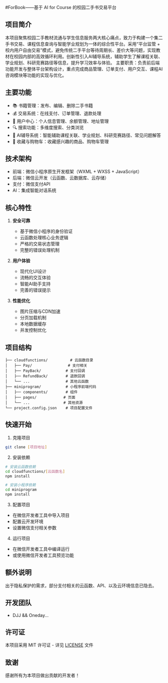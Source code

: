 #ForBook——基于 AI for Course 的校园二手书交易平台
## 项目简介
本项目聚焦校园二手教材流通与学生信息服务两大核心痛点，致力于构建一个集二手书交易、课程信息查询与智能学业规划为一体的综合性平台。采用“平台监管 + 校内用户自由交易”模式，避免传统二手平台等待周期长、差价大等问题，实现教材在校园内部的高效循环利用。创新性引入AI辅导系统，辅助学生了解课程关联、学业规划、科研竞赛路径等信息，提升学习效率与体验。
主要职责：负责前后端功能开发与整体平台架构设计，重点完成商品管理、订单支付、用户交互、课程AI咨询模块等功能的实现与优化。

## 主要功能
- 📚 书籍管理：发布、编辑、删除二手书籍
- 💰 交易系统：在线支付、订单管理、退款处理
- 👤 用户中心：个人信息管理、余额管理、地址管理
- 🔍 搜索功能：多维度搜索、分类浏览
- 💬 AI辅导系统：智能辅助课程关联、学业规划、科研竞赛路径、常见问题解答
- 🛒 收藏与购物车：收藏感兴趣的商品、购物车管理

## 技术架构
- 前端：微信小程序原生开发框架（WXML + WXSS + JavaScript）
- 后端：微信云开发（云函数、云数据库、云存储）
- 支付：微信支付API
- AI：集成智能对话系统

## 核心特性
1. **安全可靠**
   - 基于微信小程序的身份验证
   - 云函数处理核心业务逻辑
   - 严格的交易状态管理
   - 完整的错误处理机制

2. **用户体验**
   - 现代化UI设计
   - 流畅的交互体验
   - 智能AI助手支持
   - 完善的错误提示

3. **性能优化**
   - 图片压缩与CDN加速
   - 分页加载机制
   - 本地数据缓存
   - 并发控制优化

## 项目结构
```
├── cloudfunctions/          # 云函数目录
│   ├── Pay/                # 支付相关
│   ├── PayBack/           # 支付回调
│   ├── RefundBack/        # 退款回调
│   └── ...                # 其他云函数
├── miniprogram/           # 小程序前端代码
│   ├── components/        # 组件
│   ├── pages/            # 页面
│   └── ...               # 其他资源
└── project.config.json    # 项目配置文件
```

## 快速开始
1. 克隆项目
```bash
git clone [项目地址]
```

2. 安装依赖
```bash
# 安装云函数依赖
cd cloudfunctions/[云函数名]
npm install

# 安装小程序依赖
cd miniprogram
npm install
```

3. 配置项目
- 在微信开发者工具中导入项目
- 配置云开发环境
- 设置微信支付相关参数

4. 运行项目
- 在微信开发者工具中编译运行
- 或使用微信开发者工具预览功能


## 额外说明
出于隐私保护的需求，部分支付相关的云函数、API、以及云环境信息已隐去。

## 开发团队
- DJJ && Oneday...


## 许可证
本项目采用 MIT 许可证 - 详见 [LICENSE](LICENSE) 文件


## 致谢
感谢所有为本项目做出贡献的开发者！ 

